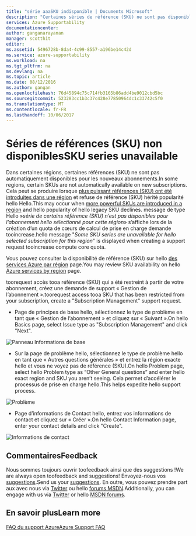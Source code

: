 ```yaml
---
title: "série aaaSKU indisponible | Documents Microsoft"
description: "Certaines séries de référence (SKU) ne sont pas disponibles pour l’abonnement hello sélectionné pour cette région."
services: Azure Supportability
documentationcenter: 
author: ganganarayanan
manager: scotthit
editor: 
ms.assetid: 5496728b-8da4-4c99-8557-a196be14c42d
ms.service: azure-supportability
ms.workload: na
ms.tgt_pltfrm: na
ms.devlang: na
ms.topic: article
ms.date: 08/12/2016
ms.author: gangan
ms.openlocfilehash: 76d45894c75c714fb3165b86add4be9012cbd5bc
ms.sourcegitcommit: 523283cc1b3c37c428e77850964dc1c33742c5f0
ms.translationtype: MT
ms.contentlocale: fr-FR
ms.lasthandoff: 10/06/2017
---
```

# <a name="sku-series-unavailable"></a><span data-ttu-id="d4cf8-103">Séries de références (SKU) non disponibles</span><span class="sxs-lookup"><span data-stu-id="d4cf8-103">SKU series unavailable</span></span>
<span data-ttu-id="d4cf8-104">Dans certaines régions, certaines références (SKU) ne sont pas automatiquement disponibles pour les nouveaux abonnements.</span><span class="sxs-lookup"><span data-stu-id="d4cf8-104">In some regions, certain SKUs are not automatically available on new subscriptions.</span></span>  <span data-ttu-id="d4cf8-105">Cela peut se produire lorsque [plus puissant références (SKU) ont été introduites dans une région](https://azure.microsoft.com/updates/announcing-new-dv2-series-virtual-machine-size/) et refuse de référence (SKU) hérité popularité hello Hello.</span><span class="sxs-lookup"><span data-stu-id="d4cf8-105">This may occur when [more powerful SKUs are introduced in a region](https://azure.microsoft.com/updates/announcing-new-dv2-series-virtual-machine-size/) and hello popularity of hello legacy SKU declines.</span></span>
<span data-ttu-id="d4cf8-106">message de type Hello »*série de certains référence (SKU) n’est pas disponibles pour l’abonnement hello sélectionné pour cette région*» s’affiche lors de la création d’un quota de cœurs de calcul de prise en charge demande tooincrease.</span><span class="sxs-lookup"><span data-stu-id="d4cf8-106">hello message "*Some SKU series are unavailable for hello selected subscription for this region*" is displayed when creating a support request tooincrease compute core quota.</span></span>

<span data-ttu-id="d4cf8-107">Vous pouvez consulter la disponibilité de référence (SKU) sur hello [des services Azure par région](https://azure.microsoft.com/regions/#services) page.</span><span class="sxs-lookup"><span data-stu-id="d4cf8-107">You may review SKU availability on hello [Azure services by region](https://azure.microsoft.com/regions/#services) page.</span></span> 

<span data-ttu-id="d4cf8-108">toorequest accès tooa référence (SKU) qui a été restreint à partir de votre abonnement, créez une demande de support « Gestion de l’abonnement ».</span><span class="sxs-lookup"><span data-stu-id="d4cf8-108">toorequest access tooa SKU that has been restricted from your subscription, create a "Subscription Management" support request.</span></span>

* <span data-ttu-id="d4cf8-109">Page de principes de base hello, sélectionnez le type de problème en tant que « Gestion de l’abonnement » et cliquez sur « Suivant ».</span><span class="sxs-lookup"><span data-stu-id="d4cf8-109">On hello Basics page, select Issue type as "Subscription Management" and click "Next".</span></span>

![Panneau Informations de base](./media/SKU-series-unavailable/BasicsSubMgmt.png)

* <span data-ttu-id="d4cf8-111">Sur la page de problème hello, sélectionnez le type de problème hello en tant que « Autres questions générales » et entrez la région exacte hello et vous ne voyez pas de référence (SKU).</span><span class="sxs-lookup"><span data-stu-id="d4cf8-111">On hello Problem page, select hello Problem type as “Other General questions” and enter hello exact region and SKU you aren’t seeing.</span></span>
  <span data-ttu-id="d4cf8-112">Cela permet d’accélérer le processus de prise en charge hello.</span><span class="sxs-lookup"><span data-stu-id="d4cf8-112">This helps expedite hello support process.</span></span>

![Problème](./media/SKU-series-unavailable/ProblemSubMgmt.png)

* <span data-ttu-id="d4cf8-114">Page d’informations de Contact hello, entrez vos informations de contact et cliquez sur « Créer ».</span><span class="sxs-lookup"><span data-stu-id="d4cf8-114">On hello Contact Information page, enter your contact details and click "Create".</span></span>

![Informations de contact](./media/SKU-series-unavailable/ContactInformation.png)

## <a name="feedback"></a><span data-ttu-id="d4cf8-116">Commentaires</span><span class="sxs-lookup"><span data-stu-id="d4cf8-116">Feedback</span></span>
<span data-ttu-id="d4cf8-117">Nous sommes toujours ouvrir toofeedback ainsi que des suggestions !</span><span class="sxs-lookup"><span data-stu-id="d4cf8-117">We are always open toofeedback and suggestions!</span></span> <span data-ttu-id="d4cf8-118">Envoyez-nous vos [suggestions](https://feedback.azure.com/forums/266794-support-feedback).</span><span class="sxs-lookup"><span data-stu-id="d4cf8-118">Send us your [suggestions](https://feedback.azure.com/forums/266794-support-feedback).</span></span> <span data-ttu-id="d4cf8-119">En outre, vous pouvez prendre part aux avec nous via [Twitter](https://twitter.com/azuresupport) ou hello [forums MSDN](https://social.msdn.microsoft.com/Forums/azure).</span><span class="sxs-lookup"><span data-stu-id="d4cf8-119">Additionally, you can engage with us via [Twitter](https://twitter.com/azuresupport) or hello [MSDN forums](https://social.msdn.microsoft.com/Forums/azure).</span></span>

## <a name="learn-more"></a><span data-ttu-id="d4cf8-120">En savoir plus</span><span class="sxs-lookup"><span data-stu-id="d4cf8-120">Learn more</span></span>
[<span data-ttu-id="d4cf8-121">FAQ du support Azure</span><span class="sxs-lookup"><span data-stu-id="d4cf8-121">Azure Support FAQ</span></span>](https://azure.microsoft.com/support/faq)

